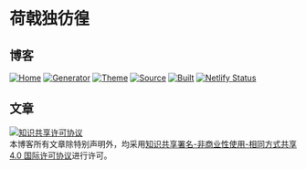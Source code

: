 # 荷戟独彷徨

## 博客

[![Home](https://img.shields.io/badge/Home-Guanqr-ef9421.svg)](https://blog.guanqr.com)
[![Generator](https://img.shields.io/badge/Generator-Hugo-ff4088?&logo=hugo.svg)](https://gohugo.io/)
[![Theme](https://img.shields.io/badge/Theme-MemE-2a6df4?&logo=meme)](https://github.com/reuixiy/hugo-theme-meme)
[![Source](https://img.shields.io/badge/Source-GitHub-181717?&logo=github)](https://github.com/guanqr/blog)
[![Built](https://img.shields.io/badge/Built-Netlify-00c7b7?&logo=netlify)](https://www.netlify.com/)
[![Netlify Status](https://api.netlify.com/api/v1/badges/dbcb5f2e-9386-4eec-be66-8647be51bc11/deploy-status)](https://app.netlify.com/sites/guanqr-blog/deploys)

## 文章

<a rel="license" href="http://creativecommons.org/licenses/by-nc-sa/4.0/"><img alt="知识共享许可协议" style="border-width:0" src="https://i.creativecommons.org/l/by-nc-sa/4.0/88x31.png" /></a><br />本博客所有文章除特别声明外，均采用<a rel="license" href="http://creativecommons.org/licenses/by-nc-sa/4.0/">知识共享署名-非商业性使用-相同方式共享 4.0 国际许可协议</a>进行许可。